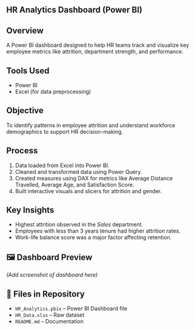 ## HR Analytics Dashboard (Power BI)

##  Overview
A Power BI dashboard designed to help HR teams track and visualize key employee metrics like attrition, department strength, and performance.

##  Tools Used
- Power BI
- Excel (for data preprocessing)

##  Objective
To identify patterns in employee attrition and understand workforce demographics to support HR decision-making.

## Process
1. Data loaded from Excel into Power BI.  
2. Cleaned and transformed data using Power Query.  
3. Created measures using DAX for metrics like Average Distance Travelled, Average Age, and Satisfaction Score.  
4. Built interactive visuals and slicers for attrition and gender.

##  Key Insights
- Highest attrition observed in the *Sales* department.  
- Employees with less than 3 years tenure had higher attrition rates.  
- Work-life balance score was a major factor affecting retention.

## 🖼️ Dashboard Preview
*(Add screenshot of dashboard here)*

## 📂 Files in Repository
- `HR_Analytics.pbix` – Power BI Dashboard file  
- `HR_Data.xlsx` – Raw dataset  
- `README.md` – Documentation
